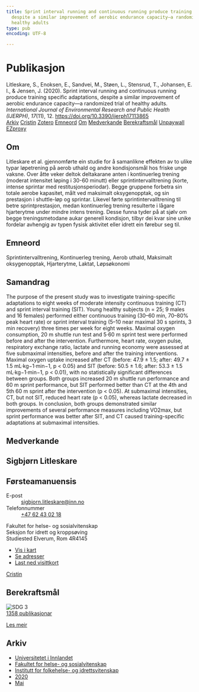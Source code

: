 ```yaml
---
title: Sprint interval running and continuous running produce training specific adaptations,
  despite a similar improvement of aerobic endurance capacity—a randomized trial of
  healthy adults
type: pub
encoding: UTF-8

---
```

<h1>Publikasjon</h1>
<article id="csl-bib-container-4DB4SBET" class="csl-bib-container">
  <div class="csl-bib-body"> <div class="csl-entry">Litleskare, S., Enoksen, E., Sandvei, M., Støen, L., Stensrud, T., Johansen, E. I., &#38; Jensen, J. (2020). Sprint interval running and continuous running produce training specific adaptations, despite a similar improvement of aerobic endurance capacity—a randomized trial of healthy adults. <i>International Journal of Environmental Research and Public Health (IJERPH)</i>, <i>17</i>(11), 12. <a href="https://doi.org/10.3390/ijerph17113865">https://doi.org/10.3390/ijerph17113865</a></div> </div>
  <div class="csl-bib-buttons">
    <a href="#taxonomy-article-4DB4SBET" alt="archive" class="csl-bib-button">Arkiv</a>
    <a href="https://app.cristin.no/results/show.jsf?id=1813273" alt="Cristin" class="csl-bib-button">Cristin</a>
    <a href="http://zotero.org/groups/5881554/items/4DB4SBET" alt="Zotero" class="csl-bib-button">Zotero</a>
    <a href="#keywords-article-4DB4SBET" alt="keywords" class="csl-bib-button">Emneord</a>
    <a href="#about-article-4DB4SBET" alt="about_pub" class="csl-bib-button">Om</a>
    <a href="#contributors-article-4DB4SBET" alt="contributors" class="csl-bib-button">Medverkande</a>
    <a href="#sdg-article-4DB4SBET" alt="sdg" class="csl-bib-button">Berekraftsmål</a>
    <a href="https://www.mdpi.com/1660-4601/17/11/3865/pdf?version=1590754039" alt="Unpaywall" class="csl-bib-button">Unpaywall</a>
    <a href="https://www.mdpi.com/1660-4601/17/11/3865/pdf?version=1590754039" alt="EZproxy" class="csl-bib-button">EZproxy</a>
  </div>
  <div id="csl-bib-meta-container-4DB4SBET"></div>
</article>
<div id="csl-bib-meta-4DB4SBET" class="csl-bib-meta">
  <article id="about-article-4DB4SBET" class="about_pub-article">
    <h1>Om</h1>
    Litleskare et al. gjennomførte ein studie for å samanlikne effekten av to ulike typar løpetrening på aerob uthald og andre kondisjonsmål hos friske unge vaksne. Over åtte veker deltok deltakarane anten i kontinuerleg trening (moderat intensitet løping i 30-60 minutt) eller sprintintervalltrening (korte, intense sprintar med restitusjonsperiodar). Begge gruppene forbetra sin totale aerobe kapasitet, målt ved maksimalt oksygenopptak, og sin prestasjon i shuttle-løp og sprintar. Likevel førte sprintintervalltrening til betre sprintprestasjon, medan kontinuerleg trening resulterte i lågare hjarterytme under mindre intens trening. Desse funna tyder på at sjølv om begge treningsmetodane aukar generell kondisjon, tilbyr dei kvar sine unike fordelar avhengig av typen fysisk aktivitet eller idrett ein førebur seg til.
  </article>
  <article id="keywords-article-4DB4SBET" class="keywords-article">
    <h1>Emneord</h1>
    Sprintintervalltrening, Kontinuerleg trening, Aerob uthald, Maksimalt oksygenopptak, Hjarterytme, Laktat, Løpsøkonomi
  </article>
  <article id="abstract-article-4DB4SBET" class="abstract-article">
    <h1>Samandrag</h1>
    The purpose of the present study was to investigate training-specific adaptations to eight weeks of moderate intensity continuous training (CT) and sprint interval training (SIT). Young healthy subjects (n = 25; 9 males and 16 females) performed either continuous training (30–60 min, 70–80% peak heart rate) or sprint interval training (5–10 near maximal 30 s sprints, 3 min recovery) three times per week for eight weeks. Maximal oxygen consumption, 20 m shuttle run test and 5·60 m sprint test were performed before and after the intervention. Furthermore, heart rate, oxygen pulse, respiratory exchange ratio, lactate and running economy were assessed at five submaximal intensities, before and after the training interventions. Maximal oxygen uptake increased after CT (before: 47.9 ± 1.5; after: 49.7 ± 1.5 mL·kg−1·min−1, p < 0.05) and SIT (before: 50.5 ± 1.6; after: 53.3 ± 1.5 mL·kg−1·min−1, p < 0.01), with no statistically significant differences between groups. Both groups increased 20 m shuttle run performance and 60 m sprint performance, but SIT performed better than CT at the 4th and 5th 60 m sprint after the intervention (p < 0.05). At submaximal intensities, CT, but not SIT, reduced heart rate (p < 0.05), whereas lactate decreased in both groups. In conclusion, both groups demonstrated similar improvements of several performance measures including VO2max, but sprint performance was better after SIT, and CT caused training-specific adaptations at submaximal intensities.
  </article>
  <article id="contributors-article-4DB4SBET" class="contributors-article">
    <h1>Medverkande</h1>
    <div class="personas"> <div class="vrtx-hinn-person-card"> <div class="photo"> <i class="lar la-user-circle missing-person"></i> </div> <div class="info"> <hgroup><h1>Sigbjørn Litleskare</h1> <h2>Førsteamanuensis</h2> </hgroup><dl> <dt>E-post</dt> <dd> <a href="mailto:sigbjorn.litleskare@inn.no">sigbjorn.litleskare@inn.no</a> </dd> <dt>Telefonnummer</dt> <dd><a href="tel:+4762430218"> +47 62 43 02 18 </a></dd> </dl> <p> Fakultet for helse- og sosialvitenskap<br> Seksjon for idrett og kroppsøving<br> Studiested Elverum, Rom 4R4145 </p> <ul class="vrtx-hinn-links"> <li><a href="https://www.google.com/maps?q=60.88156,11.53723">Vis i kart</a></li> <li><a href="https://www.inn.no/finn-en-ansatt/sigbjorn-litleskare.html#vrtx-hinn-addresses">Se adresser</a></li> <li><a href="https://www.inn.no/finn-en-ansatt/sigbjorn-litleskare.html?vrtx=vcf">Last ned visittkort</a></li> </ul> </div> </div> <a href="https://app.cristin.no/persons/show.jsf?id=477352" alt="Cristin URL" class="personas-cristin">Cristin</a> </div>
  </article>
  <article id="sdg-article-4DB4SBET" class="sdg-article">
    <h1>Berekraftsmål</h1>
    <div class="sdg-container"><div id="sdg3" class="sdg">
        <img src="{{< params subfolder >}}images/sdg/sdg03_nn.png" class="image" alt="SDG 3">
        <div class="sdg-overlay">
          <a href="/nn/archive/?key=?sdg=3#archive" class="sdg-publication-count"><span>1358</span> publikasjonar</a>
          <p><a href="https://fn.no/om-fn/fns-baerekraftsmaal/god-helse-og-livskvalitet?lang=nno-NO" class="sdg-read-more">Les meir</a></p>
        </div>
      </div></div>
  </article>
  <article id="taxonomy-article-4DB4SBET" class="taxonomy-article">
    <h1>Arkiv</h1>
    <ul>
      <li>
        <a href="/nn/archive/?key=3DCRN523">Universitetet i Innlandet</a>
      </li>
      <li>
        <a href="/nn/archive/?key=IDKFS3MX">Fakultet for helse- og sosialvitenskap</a>
      </li>
      <li>
        <a href="/nn/archive/?key=FJXE3Z8X">Institutt for folkehelse- og idrettsvitenskap</a>
      </li>
      <li>
        <a href="/nn/archive/?key=6ZJPMG9D">2020</a>
      </li>
      <li>
        <a href="/nn/archive/?key=YZYXCRJL">Mai</a>
      </li>
    </ul>
  </article>
</div>

